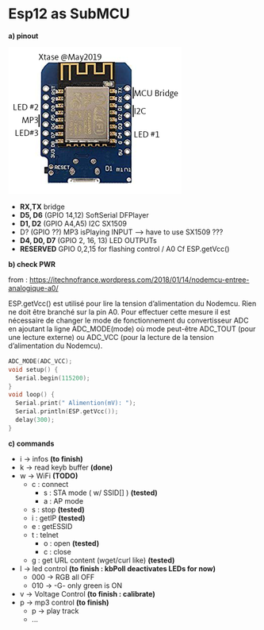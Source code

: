 # Esp12 as SubMCU

**a) pinout**

![EspSubMCU pinout](./pictures/EspSubMCU_pinout.png)

- **RX,TX** bridge
- **D5, D6** (GPIO 14,12) SoftSerial DFPlayer
- **D1, D2** (GPIO A4,A5) I2C SX1509
- D? (GPIO ??) MP3 isPlaying INPUT --> have to use SX1509 ???
- **D4, D0, D7** (GPIO 2, 16, 13) LED OUTPUTs
- **RESERVED** GPIO 0,2,15 for flashing control / A0 Cf ESP.getVcc()



**b) check PWR**

from : <https://itechnofrance.wordpress.com/2018/01/14/nodemcu-entree-analogique-a0/>

ESP.getVcc() est utilisé pour lire la tension d’alimentation du Nodemcu. Rien ne doit être branché sur la pin A0. Pour effectuer cette mesure il est nécessaire de changer le mode de fonctionnement du convertisseur ADC en ajoutant la ligne ADC_MODE(mode) où mode peut-être ADC_TOUT (pour une lecture externe) ou ADC_VCC (pour la lecture de la tension d’alimentation du Nodemcu).

```c++
ADC_MODE(ADC_VCC);
void setup() {
  Serial.begin(115200);
}
void loop() {
  Serial.print(" Alimention(mV): ");
  Serial.println(ESP.getVcc());
  delay(300);
}
```



**c) commands**

- i -> infos **(to finish)**
- k -> read keyb buffer **(done)**
- w -> WiFi **(TODO)**
  - c : connect
    - s  : STA mode ( w/ SSID[] ) **(tested)**
    - a : AP mode
  - s : stop **(tested)**
  - i : getIP **(tested)**
  - e : getESSID
  - t : telnet
    - o : open **(tested)**
    - c : close
  - g : get URL content (wget/curl like) **(tested)**
- l -> led control **(to finish : kbPoll deactivates LEDs for now)**
  - 000 -> RGB all OFF
  - 010 -> -G- only green is ON
- v -> Voltage Control **(to finish : calibrate)**
- p -> mp3 control **(to finish)**
  - p -> play track
  - ...